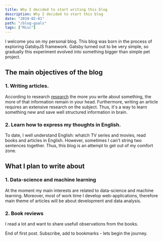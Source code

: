 ```yaml
---
title: Why I decided to start writing this blog
description: Why I decided to start this blog
date: "2019-02-01"
path: "/blog-goals"
tags: ["Misc"]
---
```


I welcome you on my personal blog. This blog was born in the process of exploring GatsbyJS framework. Gatsby turned out to be very simple, so gradually this experiment evolved into something bigger than simple pet project.

## The main objectives of the blog

### 1. Writing articles.

According to research [research](https://www.medicaldaily.com/why-using-pen-and-paper-not-laptops-boosts-memory-writing-notes-helps-recall-concepts-ability-268770 "Link to research description") the more you write about something, the more of that information remain in your head. Furthermore, writing an article requires an extensive research on the subject. Thus, it's a way to learn something new and save well structured information in brain.

### 2. Learn how to express my thoughts in English.

To date, I well understand English: whatch TV series and movies, read books and articles in English. However, sometimes I can't string two sentences together. Thus, this blog is an attempt to get out of my comfort zone.

## What I plan to write about

### 1. Data-science and machine learning

At the moment my main interests are related to data-science and machine learning. Moreover, most of work time I develop web-applications, therefore main theme of articles will be about development and data analysis.

### 2. Book reviews

I read a lot and want to share usefull observations from the books.

End of first post. Subscribe, add to bookmarks - lets begin the journey.
